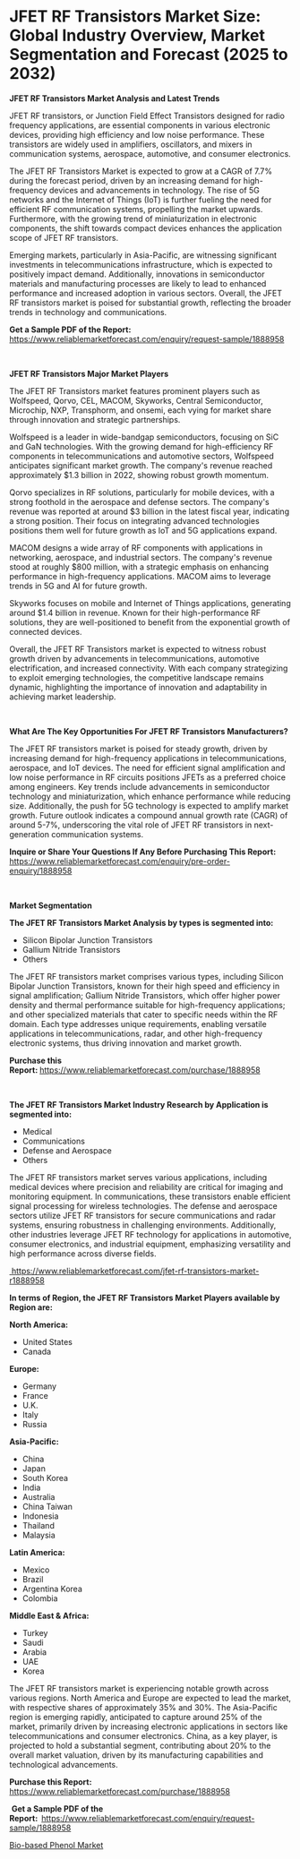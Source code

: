 <p><h1>JFET RF Transistors Market Size: Global Industry Overview, Market Segmentation and Forecast (2025 to 2032)</h1></p><p><strong>JFET RF Transistors Market Analysis and Latest Trends</strong></p>
<p><p>JFET RF transistors, or Junction Field Effect Transistors designed for radio frequency applications, are essential components in various electronic devices, providing high efficiency and low noise performance. These transistors are widely used in amplifiers, oscillators, and mixers in communication systems, aerospace, automotive, and consumer electronics.</p><p>The JFET RF Transistors Market is expected to grow at a CAGR of 7.7% during the forecast period, driven by an increasing demand for high-frequency devices and advancements in technology. The rise of 5G networks and the Internet of Things (IoT) is further fueling the need for efficient RF communication systems, propelling the market upwards. Furthermore, with the growing trend of miniaturization in electronic components, the shift towards compact devices enhances the application scope of JFET RF transistors. </p><p>Emerging markets, particularly in Asia-Pacific, are witnessing significant investments in telecommunications infrastructure, which is expected to positively impact demand. Additionally, innovations in semiconductor materials and manufacturing processes are likely to lead to enhanced performance and increased adoption in various sectors. Overall, the JFET RF transistors market is poised for substantial growth, reflecting the broader trends in technology and communications.</p></p>
<p><strong>Get a Sample PDF of the Report:&nbsp;</strong> <a href="https://www.reliablemarketforecast.com/enquiry/request-sample/1888958?utm_campaign=1110&utm_medium=2&utm_source=Github&utm_content=ia&utm_term=14012025&utm_id=jfet-rf-transistors">https://www.reliablemarketforecast.com/enquiry/request-sample/1888958</a></p>
<p>&nbsp;</p>
<p><strong>JFET RF Transistors Major Market Players</strong></p>
<p><p>The JFET RF Transistors market features prominent players such as Wolfspeed, Qorvo, CEL, MACOM, Skyworks, Central Semiconductor, Microchip, NXP, Transphorm, and onsemi, each vying for market share through innovation and strategic partnerships.</p><p>Wolfspeed is a leader in wide-bandgap semiconductors, focusing on SiC and GaN technologies. With the growing demand for high-efficiency RF components in telecommunications and automotive sectors, Wolfspeed anticipates significant market growth. The company's revenue reached approximately $1.3 billion in 2022, showing robust growth momentum.</p><p>Qorvo specializes in RF solutions, particularly for mobile devices, with a strong foothold in the aerospace and defense sectors. The company's revenue was reported at around $3 billion in the latest fiscal year, indicating a strong position. Their focus on integrating advanced technologies positions them well for future growth as IoT and 5G applications expand.</p><p>MACOM designs a wide array of RF components with applications in networking, aerospace, and industrial sectors. The company's revenue stood at roughly $800 million, with a strategic emphasis on enhancing performance in high-frequency applications. MACOM aims to leverage trends in 5G and AI for future growth.</p><p>Skyworks focuses on mobile and Internet of Things applications, generating around $1.4 billion in revenue. Known for their high-performance RF solutions, they are well-positioned to benefit from the exponential growth of connected devices.</p><p>Overall, the JFET RF Transistors market is expected to witness robust growth driven by advancements in telecommunications, automotive electrification, and increased connectivity. With each company strategizing to exploit emerging technologies, the competitive landscape remains dynamic, highlighting the importance of innovation and adaptability in achieving market leadership.</p></p>
<p>&nbsp;</p>
<p><strong>What Are The Key Opportunities For JFET RF Transistors Manufacturers?</strong></p>
<p><p>The JFET RF transistors market is poised for steady growth, driven by increasing demand for high-frequency applications in telecommunications, aerospace, and IoT devices. The need for efficient signal amplification and low noise performance in RF circuits positions JFETs as a preferred choice among engineers. Key trends include advancements in semiconductor technology and miniaturization, which enhance performance while reducing size. Additionally, the push for 5G technology is expected to amplify market growth. Future outlook indicates a compound annual growth rate (CAGR) of around 5-7%, underscoring the vital role of JFET RF transistors in next-generation communication systems.</p></p>
<p><strong>Inquire or Share Your Questions If Any Before Purchasing This Report:</strong> <a href="https://www.reliablemarketforecast.com/enquiry/pre-order-enquiry/1888958?utm_campaign=1110&utm_medium=2&utm_source=Github&utm_content=ia&utm_term=14012025&utm_id=jfet-rf-transistors">https://www.reliablemarketforecast.com/enquiry/pre-order-enquiry/1888958</a></p>
<p>&nbsp;</p>
<p><strong>Market Segmentation</strong></p>
<p><strong>The JFET RF Transistors Market Analysis by types is segmented into:</strong></p>
<p><ul><li>Silicon Bipolar Junction Transistors</li><li>Gallium Nitride Transistors</li><li>Others</li></ul></p>
<p><p>The JFET RF transistors market comprises various types, including Silicon Bipolar Junction Transistors, known for their high speed and efficiency in signal amplification; Gallium Nitride Transistors, which offer higher power density and thermal performance suitable for high-frequency applications; and other specialized materials that cater to specific needs within the RF domain. Each type addresses unique requirements, enabling versatile applications in telecommunications, radar, and other high-frequency electronic systems, thus driving innovation and market growth.</p></p>
<p><strong>Purchase this Report:&nbsp;</strong><a href="https://www.reliablemarketforecast.com/purchase/1888958?utm_campaign=1110&utm_medium=2&utm_source=Github&utm_content=ia&utm_term=14012025&utm_id=jfet-rf-transistors">https://www.reliablemarketforecast.com/purchase/1888958</a></p>
<p>&nbsp;</p>
<p><strong>The JFET RF Transistors Market Industry Research by Application is segmented into:</strong></p>
<p><ul><li>Medical</li><li>Communications</li><li>Defense and Aerospace</li><li>Others</li></ul></p>
<p><p>The JFET RF transistors market serves various applications, including medical devices where precision and reliability are critical for imaging and monitoring equipment. In communications, these transistors enable efficient signal processing for wireless technologies. The defense and aerospace sectors utilize JFET RF transistors for secure communications and radar systems, ensuring robustness in challenging environments. Additionally, other industries leverage JFET RF technology for applications in automotive, consumer electronics, and industrial equipment, emphasizing versatility and high performance across diverse fields.</p></p>
<p><a href="https://www.reliablemarketforecast.com/jfet-rf-transistors-market-r1888958?utm_campaign=1110&utm_medium=2&utm_source=Github&utm_content=ia&utm_term=14012025&utm_id=jfet-rf-transistors">&nbsp;https://www.reliablemarketforecast.com/jfet-rf-transistors-market-r1888958</a></p>
<p><strong>In terms of Region, the JFET RF Transistors Market Players available by Region are:</strong></p>
<p>
    <p> <strong> North America: </strong>
        <ul>
            <li>United States</li>
            <li>Canada</li>
        </ul>
        </p> 
    <p> <strong> Europe: </strong>
        <ul>
            <li>Germany</li>
            <li>France</li>
            <li>U.K.</li>
            <li>Italy</li>
            <li>Russia</li>
        </ul>
        </p> 
    <p> <strong> Asia-Pacific: </strong>
        <ul>
            <li>China</li>
            <li>Japan</li>
            <li>South Korea</li>
            <li>India</li>
            <li>Australia</li>
            <li>China Taiwan</li>
            <li>Indonesia</li>
            <li>Thailand</li>
            <li>Malaysia</li>
        </ul>
        </p> 
    <p> <strong> Latin America: </strong>
        <ul>
            <li>Mexico</li>
            <li>Brazil</li>
            <li>Argentina Korea</li>
            <li>Colombia</li>
        </ul>
        </p> 
    <p> <strong> Middle East & Africa: </strong>
        <ul>
            <li>Turkey</li>
            <li>Saudi</li>
            <li>Arabia</li>
            <li>UAE</li>
            <li>Korea</li>
        </ul>
    </p>
    </p>
<p><p>The JFET RF transistors market is experiencing notable growth across various regions. North America and Europe are expected to lead the market, with respective shares of approximately 35% and 30%. The Asia-Pacific region is emerging rapidly, anticipated to capture around 25% of the market, primarily driven by increasing electronic applications in sectors like telecommunications and consumer electronics. China, as a key player, is projected to hold a substantial segment, contributing about 20% to the overall market valuation, driven by its manufacturing capabilities and technological advancements.</p></p>
<p><strong>Purchase this Report: </strong><a href="https://www.reliablemarketforecast.com/purchase/1888958?utm_campaign=1110&utm_medium=2&utm_source=Github&utm_content=ia&utm_term=14012025&utm_id=jfet-rf-transistors">https://www.reliablemarketforecast.com/purchase/1888958</a></p>
<p>&nbsp;<strong>Get a Sample PDF of the Report:&nbsp;&nbsp;</strong><a href="https://www.reliablemarketforecast.com/enquiry/request-sample/1888958?utm_campaign=1110&utm_medium=2&utm_source=Github&utm_content=ia&utm_term=14012025&utm_id=jfet-rf-transistors">https://www.reliablemarketforecast.com/enquiry/request-sample/1888958</a></p>
<p><strong></strong></p>
<p><p><a href="https://github.com/WillieWoodard/Market-Research-Report-List-7/blob/main/bio-based-phenol-market.md?utm_campaign=1110&utm_medium=2&utm_source=Github&utm_content=ia&utm_term=14012025&utm_id=jfet-rf-transistors">Bio-based Phenol Market</a></p></p>